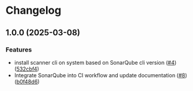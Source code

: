 # Changelog

## 1.0.0 (2025-03-08)

### Features

* install scanner cli on system based on SonarQube cli version ([#4](https://github.com/SylvainDumas/setup-sonar-scanner/issues/4)) ([532cbf4](https://github.com/SylvainDumas/setup-sonar-scanner/commit/532cbf4c93cddd3a9333c07ee2f9080c00022351))
* Integrate SonarQube into CI workflow and update documentation ([#8](https://github.com/SylvainDumas/setup-sonar-scanner/issues/8)) ([b0f48d6](https://github.com/SylvainDumas/setup-sonar-scanner/commit/b0f48d6f1e01c4ff4c1ef9ba5d001662735bbe38))

